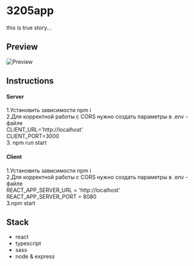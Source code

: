 # 3205app

this is true story...

## Preview

![Preview](./client/assets/images/preview.png)

## Instructions

#### Server

1.Установить зависимости npm i  
2.Для корректной работы с CORS нужно создать параметры в .env - файле  
CLIENT_URL='http://localhost'  
CLIENT_PORT=3000  
3. npm run start  

#### Client

1.Установить зависимости npm i  
2.Для корректной работы с CORS нужно создать параметры в .env - файле  
REACT_APP_SERVER_URL = 'http://localhost'  
REACT_APP_SERVER_PORT = 8080  
3.npm start  

## Stack
-   react
-   typescript
-   sass
-   node & express

